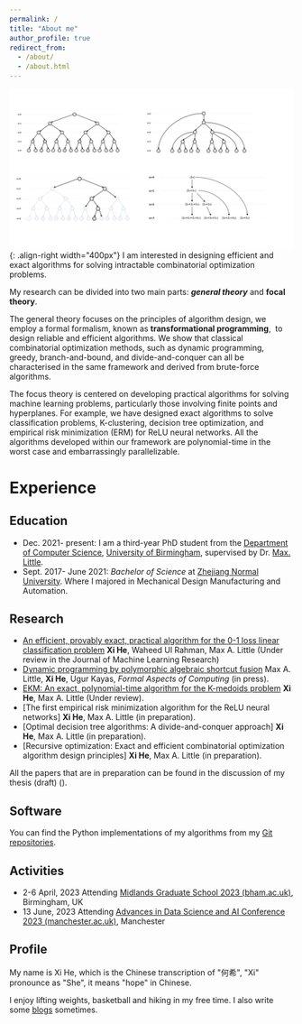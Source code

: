 ```yaml
---
permalink: /
title: "About me"
author_profile: true
redirect_from: 
  - /about/
  - /about.html
---
```


![Recursive optimization scheme](/images/generationtrees.png){: .align-right width="400px"}
I am interested in designing efficient and exact algorithms for solving intractable combinatorial optimization problems.

My research can be divided into two main parts: ***general theory*** and **focal theory**.

The general theory focuses on the principles of algorithm design, we employ a formal formalism, known as **transformational programming**,  to design reliable and efficient algorithms. We show that classical combinatorial optimization methods, such as dynamic programming, greedy, branch-and-bound, and divide-and-conquer can all be characterised in the same framework and derived from brute-force algorithms.

The focus theory is centered on developing practical algorithms for solving machine learning problems, particularly those involving finite points and hyperplanes. For example, we have designed exact algorithms to solve classification problems, K-clustering, decision tree optimization, and empirical risk minimization (ERM) for ReLU neural networks. All the algorithms developed within our framework are polynomial-time in the worst case and embarrassingly parallelizable.

# Experience

## Education

- Dec. 2021- present:  I am a third-year PhD student from the [Department of Computer Science](https://www.birmingham.ac.uk/schools/computer-science/index.aspx), [University of Birmingham](https://www.birmingham.ac.uk/index.aspx), supervised by Dr. [Max. Little](http://www.maxlittle.net/home/index.php). 
- Sept. 2017- June 2021: *Bachelor of Science* at [Zhejiang Normal University](https://www.zjnu.edu.cn/main.htm).  Where I majored in Mechanical Design Manufacturing and Automation.

## Research

- [An efficient, provably exact, practical algorithm for the 0-1 loss linear classification problem](https://arxiv.org/pdf/2306.12344) **Xi He**, Waheed Ul Rahman, Max A. Little (Under review in the Journal of Machine Learning Research)
- [Dynamic programming by polymorphic algebraic shortcut fusion](https://dl.acm.org/doi/pdf/10.1145/3664828) Max A. Little, **Xi He**, Ugur Kayas, *Formal Aspects of Computing* (in press).
- [EKM: An exact, polynomial-time algorithm for the K-medoids problem](https://arxiv.org/pdf/2405.12237) **Xi He**, Max A. Little (Under review).
- [The first empirical risk minimization algorithm for the ReLU neural networks] **Xi He**, Max A. Little (in preparation).
- [Optimal decision tree algorithms: A divide-and-conquer approach] **Xi He**, Max A. Little (in preparation).
- [Recursive optimization: Exact and efficient combinatorial optimization algorithm design principles] **Xi He**, Max A. Little (in preparation).

All the papers that are in preparation can be found in the discussion of my thesis (draft) (). 


## Software

You can find the Python implementations of my algorithms from my [Git repositories](https://github.com/XiHegrt).

## Activities

- 2-6 April, 2023 Attending [Midlands Graduate School 2023 (bham.ac.uk)](https://www.cs.bham.ac.uk/~mhe/events/MGS23/), Birmingham, UK 
- 13 June, 2023 Attending [Advances in Data Science and AI Conference 2023 (manchester.ac.uk)](https://events.manchester.ac.uk/event/event:k14l-leplq84p-od61dv/idsai-advances-in-data-science-and-ai-conference-2023), Manchester

## Profile

My name is Xi He,  which is the Chinese transcription of "何希",  "Xi" pronounce as "She", it means "hope" in Chinese.

I enjoy lifting weights, basketball and hiking in my free time. I also write some [blogs](https://xihegrt.github.io/year-archive/) sometimes.
